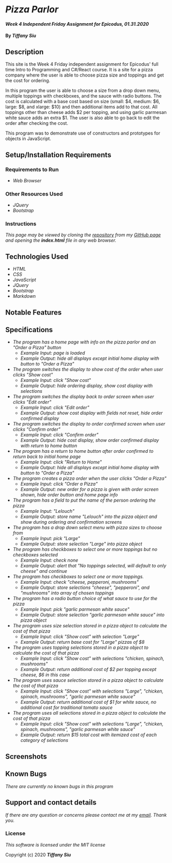 # _Pizza Parlor_

#### _Week 4 Independent Friday Assignment for Epicodus, 01.31.2020_

#### By _**Tiffany Siu**_

## Description

This site is the Week 4 Friday independent assignment for Epicodus' full time Intro to Programming and C#/React course.  It is a site for a pizza company where the user is able to choose pizza size and toppings and get the cost for ordering.

In this program the user is able to choose a size from a drop down menu, multiple toppings with checkboxes, and the sauce with radio buttons.  The cost is calculated with a base cost based on size (small: $4, medium: $6, large: $8, and xlarge: $10) and then additional items add to that cost.  All toppings other than cheese adds $2 per topping, and using garlic parmesan white sauce adds an extra $1.  The user is also able to go back to edit the order after checking the cost.

This program was to demonstrate use of constructors and prototypes for objects in JavaScript.

## Setup/Installation Requirements

### Requirements to Run
* _Web Browser_

### Other Resources Used
* _JQuery_
* _Bootstrap_

### Instructions
_This page may be viewed by cloning the [repository](https://github.com/TSiu88/pizza-parlor.git) from my [GitHub page](https://github.com/TSiu88) and opening the **index.html** file in any web browser._

## Technologies Used

* _HTML_
* _CSS_
* _JavaScript_
* _JQuery_
* _Bootstrap_
* _Markdown_

## Notable Features
<!-- _features that make project stand out_ -->

## Specifications

* _The program has a home page with info on the pizza parlor and an "Order a Pizza" button_
  * _Example Input: page is loaded_
  * _Example Output: hide all displays except initial home display with button to "Order a Pizza"_
* _The program switches the display to show cost of the order when user clicks "Show cost"_
  * _Example Input: click "Show cost"_
  * _Example Output: hide ordering display, show cost display with selections_
* _The program switches the display back to order screen when user clicks "Edit order"_
  * _Example Input: click "Edit order"_
  * _Example Output: show cost display with fields not reset, hide order confirmed display_
* _The program switches the display to order confirmed screen when user clicks "Confirm order"_
  * _Example Input: click "Confirm order"_
  * _Example Output: hide cost display, show order confirmed display with return to home button_
* _The program has a return to home button after order confirmed to return back to initial home page_
  * _Example Input: click "Return to Home"_
  * _Example Output: hide all displays except initial home display with button to "Order a Pizza"_
* _The program creates a pizza order when the user clicks "Order a Pizza"_
  * _Example Input: click "Order a Pizza"_
  * _Example Output: new order for a pizza is given with order screen shown, hide order button and home page info_
* _The program has a field to put the name of the person ordering the pizza_
  * _Example Input: "Lelouch"_
  * _Example Output: store name "Lelouch" into the pizza object and show during ordering and confirmation screens_
* _The program has a drop down select menu with pizza sizes to choose from_
  * _Example Input: pick "Large"_
  * _Example Output: store selection "Large" into pizza object_
* _The program has checkboxes to select one or more toppings but no checkboxes selected_
  * _Example Input: check none_
  * _Example Output: alert that "No toppings selected, will default to only cheese" and continue_
* _The program has checkboxes to select one or more toppings._
  * _Example Input: check "cheese, pepperoni, mushrooms"_
  * _Example Output: store selections "cheese", "pepperoni", and "mushrooms" into array of chosen toppings_
* _The program has a radio button choice of what sauce to use for the pizza_
  * _Example Input: pick "garlic parmesan white sauce"_
  * _Example Output: store selection "garlic parmesan white sauce" into pizza object_
* _The program uses size selection stored in a pizza object to calculate the cost of that pizza_
  * _Example Input: click "Show cost" with selection "Large"_
  * _Example Output: return base cost for "Large" pizzas of $8_
* _The program uses topping selections stored in a pizza object to calculate the cost of that pizza_
  * _Example Input: click "Show cost" with selections "chicken, spinach, mushrooms"_
  * _Example Output: return additional cost of $2 per topping except cheese, $6 in this case_
* _The program uses sauce selection stored in a pizza object to calculate the cost of that pizza_
  * _Example Input: click "Show cost" with selections "Large", "chicken, spinach, mushrooms", "garlic parmesan white sauce"_
  * _Example Output: return additional cost of $1 for white sauce, no additional cost for traditional tomato sauce_
* _The program uses all selections stored in a pizza object to calculate the cost of that pizza_
  * _Example Input: click "Show cost" with selections "Large", "chicken, spinach, mushrooms", "garlic parmesan white sauce"_
  * _Example Output: return $15 total cost with itemized cost of each category of selections_


## Screenshots

<!-- _Here is a snippet of what the input looks like:_

![Snippet of input fields](img/snippet1.png)

_Here is a preview of what the output looks like:_

![Snippet of output box](img/snippet2.png) -->

<!-- _{Show pictures using ![alt text](image.jpg), show what library does as concisely as possible but don't need to explain how project solves problem from `code`_ -->

## Known Bugs

_There are currently no known bugs in this program_

## Support and contact details

_If there are any question or concerns please contact me at my [email](mailto:tsiu88@gmail.com). Thank you._

### License

*This software is licensed under the MIT license*

Copyright (c) 2020 **_Tiffany Siu_**
